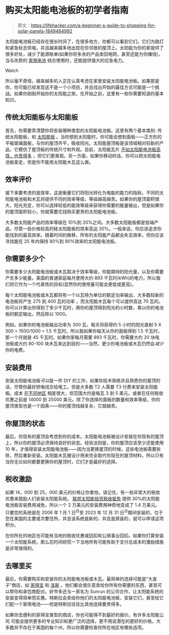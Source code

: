 # 购买太阳能电池板的初学者指南

> 原文：<https://lifehacker.com/a-beginner-s-guide-to-shopping-for-solar-panels-1849484992>

太阳能电池板已经存在很长时间了，在很多地方，你都可以看到它们。它们为路灯和紧急标志供电，并且越来越多地出现在你邻居的屋顶上。太阳能为你的家提供了很多好处，减少了能源账单(如果你将多余的产品卖回电网，甚至还能为你赚钱)，当与优质的 [家用电池](https://lifehacker.com/this-is-the-difference-between-a-generator-and-a-backup-1849341165) 结合使用时，还能提供强大的应急电力。

Watch

所以毫不奇怪，越来越多的人正在认真考虑在家里安装太阳能电池板。如果那是你，你可能已经发现这不是一个小项目，并且找出开始的最佳方式可能是一个挑战。如果你刚刚开始你的太阳能之旅，在开始之前，这里有一些你需要知道的基本知识。

## 传统太阳能板与太阳能板

首先，你需要弄清楚你将安装哪种类型的太阳能电池板。这里有两个基本类别: 传统太阳能板，和 [太阳能板](https://www.forbes.com/advisor/home-improvement/solar-shingles-buying-guide/) 。当你想到太阳能时，你可能会想到面板——正方形的平板玻璃面板，与你的屋顶齐平，吸收阳光。太阳能屋顶板是该领域相对较新的产品，它模仿了屋顶板的传统尺寸和外观。目前，太阳能瓦片 [不如太阳能电池板高效，也贵得多](https://www.ecowatch.com/solar/solar-shingles#sec2) ，但它们更美观。另一方面，如果你移动的话，你可以把太阳能电池板拿走，但是你不能用太阳能木瓦这么做。

## 效率评价

接下来要考虑的是效率，这是衡量它们将阳光转化为电能的能力的指标。不同的太阳能电池板和木瓦将提供不同的效率等级，等级越高越贵。如果你的屋顶面积很大，阳光充足，你可以选择较低的能效等级来获得你需要的能量输出，但是如果你的屋顶面积较小，你就需要花钱购买更贵的太阳能电池板。

大多数太阳能产品的效率等级在 10%到 20%之间。大多数太阳能板都是低端产品，尽管一些价格较高的硅太阳能板的效率高达 20%。一般来说，你应该追求你能找到的最高效率。随着时间的推移，所有的太阳能产品都会失去效率，但你应该寻找能在 25 年内保持 80%到 90%效率的太阳能电池板。

## **你需要多少个**

你需要多少太阳能电池板或木瓦取决于效率等级，你能期待的阳光量，以及你需要产生多少能量。美国的普通家庭每月使用大约 893 千瓦时(kWh)的电力，所以我们将它作为一个代表性的目标(显然你的使用量可能会更低或更高)。

每个太阳能电池板或木瓦都将有一个以瓦特为单位的额定功率输出，大多数较新的电池板将产生 275 到 400 瓦的功率 ，而太阳能木瓦每个可以提供高达 70 瓦的。你可以计算出你得到了多少千瓦时，用你的屋顶得到阳光的小时数，乘以你的电池板的额定输出，然后除以 1000。

例如，如果你的电池板输出功率为 300 瓦，每天将获得约 5 小时的阳光直射:5 X 300 = 1500/1000 = 1.5 千瓦时。所以我如果你每天从你的面板得到 1.5 千瓦时，那一个月就是 45 千瓦时。如果你家每月需要 893 千瓦时，你需要大约 20 块电池板或大约 80-100 块木瓦来达到目的——当然，更少的电池板或木瓦仍然会*减少*你的电费。

## **安装费用**

安装太阳能电池板*可以*是一件 DIY 的工作，如果你技术熟练并且熟悉你的屋顶的话，尽管你最好把电线交给电工。但是大多数 T2 人需要 T3 付费来安装太阳能板。成本 [在不同地区](https://lifehacker.com/advisor/solar/solar-panel-cost/) 相差很大，但范围大约是每瓦 3 到 5 美元，或者在任何税收优惠之前是 14000 到 25000 美元。除了你选择的面板的数量和效率等级，你的屋顶类型也是一个因素——你的屋顶线越复杂，它就越贵。

## **你屋顶的状态**

最后，你现有的屋顶会考虑到你的成本。太阳能电池板被设计安装在你现有的屋顶上，所以你的屋顶必须保持良好的状态。经验法则是，你的屋顶应该至少还能使用 10 年，才值得安装太阳能电池板——因为当更换屋顶的时候，这些电池板需要拆除，然后重新安装。太阳能木瓦被设计用来完全取代你现在的屋顶材料，所以只有当你无论如何都要更换你的屋顶时，它们才是最好的选择。

## 税收激励

如果 14，000 到 25，000 美元的价格让你害怕，请记住，有一些非常大的税收优惠来鼓励人们安装太阳能系统。 [联邦太阳能投资税收抵免](https://www.energy.gov/eere/solar/homeowners-guide-federal-tax-credit-solar-photovoltaics) 提供 30%的太阳能电池板安装费用减免，所以一个 2 万美元的安装费用神奇地变成了 1.4 万美元。只要您的系统是在 2006 年 1 月 1 日<sup>日</sup>至 2023 年 12 月 31 日<sup>日</sup>期间安装的，位于您在美国的主要或次要住所，并且该系统是新的，并且是原装的，就可以申请这项积分。

在你所在的地区也可能有当地的税收优惠或回扣和公用事业回扣。如果你打算安装一个太阳能系统，那么花时间研究一下当地所有可能有助于支付总成本的激励措施是非常值得的。

## 去哪里买

最后，你需要购买和安装你的太阳能电池板或木瓦。最简单的选择可能是“大盒子”商店，如 [家得宝](https://www.homedepot.com/services/c/solar-panel-installation/3e382af82) 和 [洛斯](https://www.lowes.com/c/Solar-power-Electrical) 。他们都会很乐意卖给你所有你需要的东西，甚至可以帮你和承包商配对。好市多还与一家名为 Sunrun 的公司合作，让太阳能系统的安装变得简单而实惠。特斯拉会卖给你他们的太阳能电池板，安装它们，甚至给它们配一个家用电池——但是特斯拉往往比其他选择要贵得多。

如果你去便利的家得宝类型的商店，你也可能得不到最好的报价。有许多太阳能公司 可能会提供更多的专业知识和更广泛的选择，更不用说潜在的更好的价格。大多数并不存在于美国的每个州，所以你需要检查你所在地区有哪些选项。